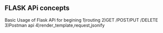 ## FLASK APi concepts 
Basic Usage of Flask APi for begining
1)routing
2)GET /POST/PUT /DELETE
3)Postman api
4)render_template,request,jsonify